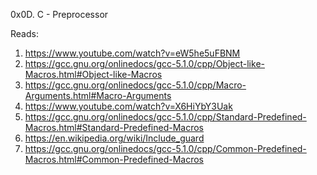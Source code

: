 0x0D. C - Preprocessor

Reads:

1. https://www.youtube.com/watch?v=eW5he5uFBNM
2. https://gcc.gnu.org/onlinedocs/gcc-5.1.0/cpp/Object-like-Macros.html#Object-like-Macros
3. https://gcc.gnu.org/onlinedocs/gcc-5.1.0/cpp/Macro-Arguments.html#Macro-Arguments
4. https://www.youtube.com/watch?v=X6HiYbY3Uak
5. https://gcc.gnu.org/onlinedocs/gcc-5.1.0/cpp/Standard-Predefined-Macros.html#Standard-Predefined-Macros
6. https://en.wikipedia.org/wiki/Include_guard
7. https://gcc.gnu.org/onlinedocs/gcc-5.1.0/cpp/Common-Predefined-Macros.html#Common-Predefined-Macros
